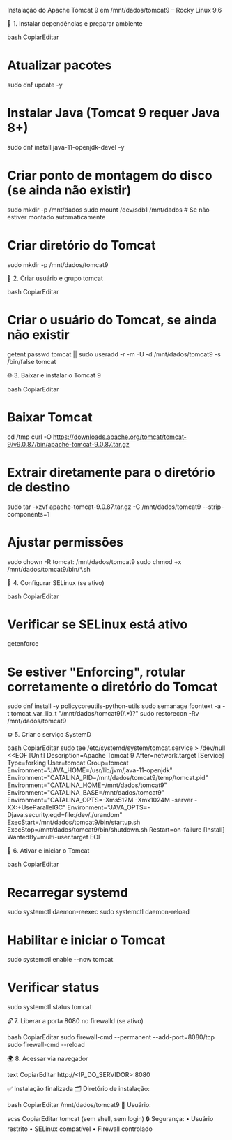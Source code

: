 Instalação do Apache Tomcat 9 em /mnt/dados/tomcat9 – Rocky Linux 9.6

🔧 1. Instalar dependências e preparar ambiente

bash
CopiarEditar
# Atualizar pacotes
sudo dnf update -y
# Instalar Java (Tomcat 9 requer Java 8+)
sudo dnf install java-11-openjdk-devel -y
# Criar ponto de montagem do disco (se ainda não existir)
sudo mkdir -p /mnt/dados
sudo mount /dev/sdb1 /mnt/dados   # Se não estiver montado automaticamente
# Criar diretório do Tomcat
sudo mkdir -p /mnt/dados/tomcat9

👤 2. Criar usuário e grupo tomcat

bash
CopiarEditar
# Criar o usuário do Tomcat, se ainda não existir
getent passwd tomcat || sudo useradd -r -m -U -d /mnt/dados/tomcat9 -s /bin/false tomcat

🌐 3. Baixar e instalar o Tomcat 9

bash
CopiarEditar
# Baixar Tomcat
cd /tmp
curl -O https://downloads.apache.org/tomcat/tomcat-9/v9.0.87/bin/apache-tomcat-9.0.87.tar.gz
# Extrair diretamente para o diretório de destino
sudo tar -xzvf apache-tomcat-9.0.87.tar.gz -C /mnt/dados/tomcat9 --strip-components=1
# Ajustar permissões
sudo chown -R tomcat: /mnt/dados/tomcat9
sudo chmod +x /mnt/dados/tomcat9/bin/*.sh

🧠 4. Configurar SELinux (se ativo)

bash
CopiarEditar
# Verificar se SELinux está ativo
getenforce
# Se estiver "Enforcing", rotular corretamente o diretório do Tomcat
sudo dnf install -y policycoreutils-python-utils
sudo semanage fcontext -a -t tomcat_var_lib_t "/mnt/dados/tomcat9(/.*)?"
sudo restorecon -Rv /mnt/dados/tomcat9

⚙️ 5. Criar o serviço SystemD

bash
CopiarEditar
sudo tee /etc/systemd/system/tomcat.service > /dev/null <<EOF
[Unit]
Description=Apache Tomcat 9
After=network.target
[Service]
Type=forking
User=tomcat
Group=tomcat
Environment="JAVA_HOME=/usr/lib/jvm/java-11-openjdk"
Environment="CATALINA_PID=/mnt/dados/tomcat9/temp/tomcat.pid"
Environment="CATALINA_HOME=/mnt/dados/tomcat9"
Environment="CATALINA_BASE=/mnt/dados/tomcat9"
Environment="CATALINA_OPTS=-Xms512M -Xmx1024M -server -XX:+UseParallelGC"
Environment="JAVA_OPTS=-Djava.security.egd=file:/dev/./urandom"
ExecStart=/mnt/dados/tomcat9/bin/startup.sh
ExecStop=/mnt/dados/tomcat9/bin/shutdown.sh
Restart=on-failure
[Install]
WantedBy=multi-user.target
EOF

🔄 6. Ativar e iniciar o Tomcat

bash
CopiarEditar
# Recarregar systemd
sudo systemctl daemon-reexec
sudo systemctl daemon-reload
# Habilitar e iniciar o Tomcat
sudo systemctl enable --now tomcat
# Verificar status
sudo systemctl status tomcat

🔓 7. Liberar a porta 8080 no firewalld (se ativo)

bash
CopiarEditar
sudo firewall-cmd --permanent --add-port=8080/tcp
sudo firewall-cmd --reload

🌍 8. Acessar via navegador

text
CopiarEditar
http://<IP_DO_SERVIDOR>:8080

✅ Instalação finalizada
🗂️ Diretório de instalação:

bash
CopiarEditar
/mnt/dados/tomcat9
👤 Usuário:

scss
CopiarEditar
tomcat (sem shell, sem login)
🔒 Segurança:
	• Usuário restrito
	• SELinux compatível
	• Firewall controlado
